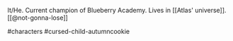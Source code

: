 It/He. Current champion of Blueberry Academy. Lives in [[Atlas' universe]]. [[@not-gonna-lose]]

#characters #cursed-child-autumncookie